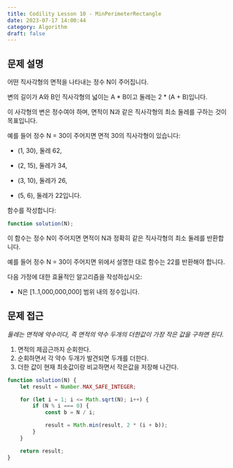 ```yaml
---
title: Codility Lesson 10 - MinPerimeterRectangle
date: 2023-07-17 14:00:44
category: Algorithm
draft: false
---
```


## 문제 설명

어떤 직사각형의 면적을 나타내는 정수 N이 주어집니다.

변의 길이가 A와 B인 직사각형의 넓이는 A * B이고 둘레는 2 * (A + B)입니다.

이 사각형의 변은 정수여야 하며, 면적이 N과 같은 직사각형의 최소 둘레를 구하는 것이 목표입니다.

예를 들어 정수 N = 30이 주어지면 면적 30의 직사각형이 있습니다:

- (1, 30), 둘레 62,

- (2, 15), 둘레가 34,
- (3, 10), 둘레가 26,
- (5, 6), 둘레가 22입니다.

함수를 작성합니다:

```javascript
function solution(N);
```

이 함수는 정수 N이 주어지면 면적이 N과 정확히 같은 직사각형의 최소 둘레를 반환합니다.

예를 들어 정수 N = 30이 주어지면 위에서 설명한 대로 함수는 22를 반환해야 합니다.

다음 가정에 대한 효율적인 알고리즘을 작성하십시오:

- N은 [1..1,000,000,000] 범위 내의 정수입니다.

## 문제 접근

*둘레는 면적에 약수이다, 즉 면적의 약수 두개의 더한값이 가장 작은 값을 구하면 된다.*

1. 면적의 제곱근까지 순회한다.
2. 순회하면서 각 약수 두개가 발견되면 두개를 더한다.
3. 더한 값이 현재 최솟값이랑 비교하면서 작은값을 저장해 나간다.

```javascript
function solution(N) {
    let result = Number.MAX_SAFE_INTEGER;

    for (let i = 1; i <= Math.sqrt(N); i++) {
        if (N % i === 0) {
            const b = N / i;

            result = Math.min(result, 2 * (i + b));
        }
    }

    return result;
}
```
